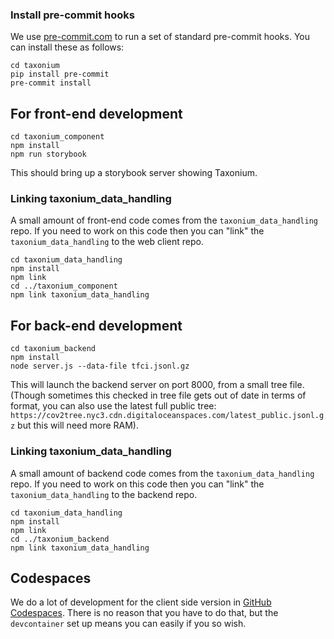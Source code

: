 ### Install pre-commit hooks

We use [pre-commit.com](https://pre-commit.com/) to run a set of standard pre-commit hooks. You can install these as follows:

```
cd taxonium
pip install pre-commit
pre-commit install
```

## For front-end development

```
cd taxonium_component
npm install
npm run storybook
```

This should bring up a storybook server showing Taxonium.

### Linking taxonium_data_handling

A small amount of front-end code comes from the `taxonium_data_handling` repo. If you need to work on this code then you can "link" the `taxonium_data_handling` to the web client repo.

```
cd taxonium_data_handling
npm install
npm link
cd ../taxonium_component
npm link taxonium_data_handling
```

## For back-end development

```
cd taxonium_backend
npm install
node server.js --data-file tfci.jsonl.gz
```

This will launch the backend server on port 8000, from a small tree file. (Though sometimes this checked in tree file gets out of date in terms of format, you can also use the latest full public tree: `https://cov2tree.nyc3.cdn.digitaloceanspaces.com/latest_public.jsonl.gz` but this will need more RAM).

### Linking taxonium_data_handling

A small amount of backend code comes from the `taxonium_data_handling` repo. If you need to work on this code then you can "link" the `taxonium_data_handling` to the backend repo.

```
cd taxonium_data_handling
npm install
npm link
cd ../taxonium_backend
npm link taxonium_data_handling
```

## Codespaces

We do a lot of development for the client side version in [GitHub Codespaces](https://github.com/codespaces). There is no reason that you have to do that, but the `devcontainer` set up means you can easily if you so wish.
